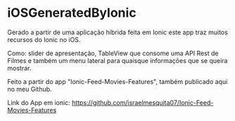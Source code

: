 # iOSGeneratedByIonic
Gerado a partir de uma aplicação híbrida feita em Ionic este app traz muitos recursos do Ionic no iOS. 

Como: slider de apresentação, TableView que consome uma API Rest de Filmes e também um menu lateral para quaisque informações que se queira mostrar.

Feito a partir do app "Ionic-Feed-Movies-Features", também publicado aqui no meu Github.

Link do App em ionic: 
https://github.com/israelmesquita07/Ionic-Feed-Movies-Features
